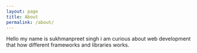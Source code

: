 ```yaml
---
layout: page
title: About
permalink: /about/
---
```

Hello my name is sukhmanpreet singh i am curious about web development that how different frameworks and libraries works.

